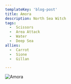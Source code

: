 ```yaml
---
templateKey: 'blog-post'
title: Amora
description: North Sea Witch
tags:
  -  Scissors
  -  Area Attack
  -  Water
  -  Deep Sea
allies:
  -  Carrot
  -  Sione
  -  Gillan

---
```

![Amora](/img/Amora.png)
